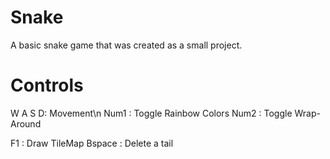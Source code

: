 # Snake
A basic snake game that was created as a small project.

# Controls
W A S D: Movement\n
Num1   : Toggle Rainbow Colors
Num2   : Toggle Wrap-Around

F1     : Draw TileMap
Bspace : Delete a tail
